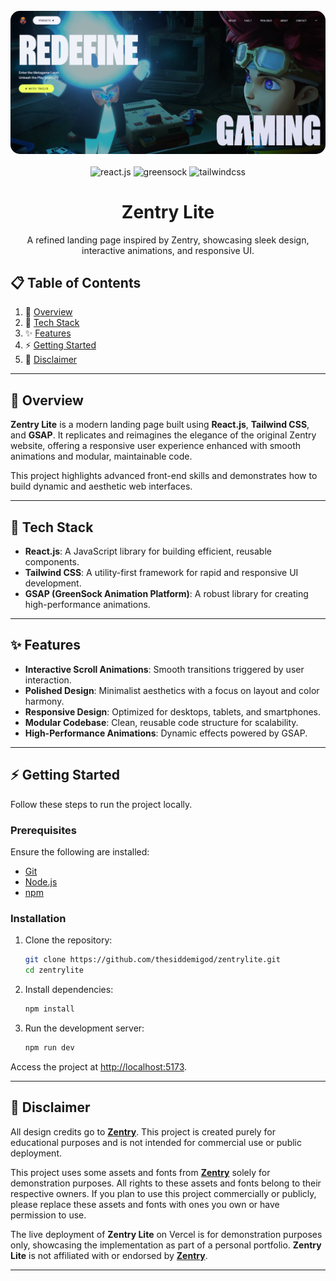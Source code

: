 <div align="center">
  <br />
    <a href="https://zentrylite.vercel.app" target="_blank">
      <img src="public/img/project_banner.png" alt="Project Banner" style="border-radius: 15px;">
    </a>
  <br /><br />

  <div>
    <img src="https://img.shields.io/badge/-React_JS-black?style=for-the-badge&logoColor=white&logo=react&color=61DAFB" alt="react.js" />
    <img src="https://img.shields.io/badge/-GSAP-black?style=for-the-badge&logoColor=white&logo=greensock&color=88CE02" alt="greensock" />
    <img src="https://img.shields.io/badge/-Tailwind_CSS-black?style=for-the-badge&logoColor=white&logo=tailwindcss&color=06B6D4" alt="tailwindcss" />
  </div>

<h1 align="center">Zentry Lite</h1>
  <p align="center">A refined landing page inspired by Zentry, showcasing sleek design, interactive animations, and responsive UI.</p>
</div>

## 📋 <a name="table">Table of Contents</a>

1. 🌟 [Overview](#overview)
2. 🚀 [Tech Stack](#tech-stack)
3. ✨ [Features](#features)
4. ⚡ [Getting Started](#getting-started)
5. 📜 [Disclaimer](#disclaimer)

---

## <a name="overview"> 🌟 **Overview** </a>

**Zentry Lite** is a modern landing page built using **React.js**, **Tailwind CSS**, and **GSAP**. It replicates and reimagines the elegance of the original Zentry website, offering a responsive user experience enhanced with smooth animations and modular, maintainable code.

This project highlights advanced front-end skills and demonstrates how to build dynamic and aesthetic web interfaces.

---

## <a name="tech-stack"> 🚀 **Tech Stack** </a>

- **React.js**: A JavaScript library for building efficient, reusable components.
- **Tailwind CSS**: A utility-first framework for rapid and responsive UI development.
- **GSAP (GreenSock Animation Platform)**: A robust library for creating high-performance animations.

---

## <a name="features"> ✨ **Features** </a>

- **Interactive Scroll Animations**: Smooth transitions triggered by user interaction.
- **Polished Design**: Minimalist aesthetics with a focus on layout and color harmony.
- **Responsive Design**: Optimized for desktops, tablets, and smartphones.
- **Modular Codebase**: Clean, reusable code structure for scalability.
- **High-Performance Animations**: Dynamic effects powered by GSAP.

---

## <a name="getting-started"> ⚡ **Getting Started** </a>

Follow these steps to run the project locally.

### **Prerequisites**

Ensure the following are installed:

- [Git](https://git-scm.com/)
- [Node.js](https://nodejs.org/)
- [npm](https://www.npmjs.com/)

### **Installation**

1. Clone the repository:
   ```bash
   git clone https://github.com/thesiddemigod/zentrylite.git
   cd zentrylite
   ```
2. Install dependencies:
    ```bash
    npm install
    ```
3. Run the development server:
    ```bash
    npm run dev
    ```
   
Access the project at [http://localhost:5173](http://localhost:5173).

---

## <a name="disclaimer"> 📜 **Disclaimer** </a>

All design credits go to **[Zentry](https://zentry.com/)**. This project is created purely for educational purposes and is not intended for commercial use or public deployment.

This project uses some assets and fonts from **[Zentry](https://zentry.com/)** solely for demonstration purposes. All rights to these assets and fonts belong to their respective owners. If you plan to use this project commercially or publicly, please replace these assets and fonts with ones you own or have permission to use.

The live deployment of **Zentry Lite** on Vercel is for demonstration purposes only, showcasing the implementation as part of a personal portfolio. **Zentry Lite** is not affiliated with or endorsed by **[Zentry](https://zentry.com/)**.

---